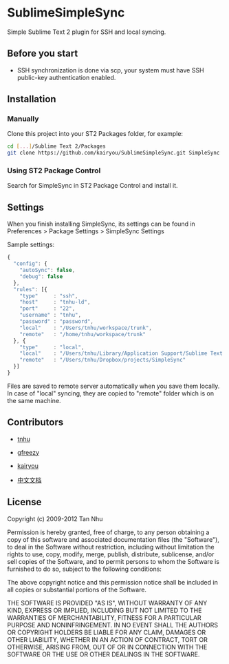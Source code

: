 # SublimeSimpleSync

Simple Sublime Text 2 plugin for SSH and local syncing.

## Before you start

- SSH synchronization is done via scp, your system must have SSH public-key authentication enabled.

## Installation

### Manually

Clone this project into your ST2 Packages folder, for example:

``` bash
cd [...]/Sublime Text 2/Packages
git clone https://github.com/kairyou/SublimeSimpleSync.git SimpleSync
```

### Using ST2 Package Control

Search for SimpleSync in ST2 Package Control and install it.

## Settings

When you finish installing SimpleSync, its settings can be found in Preferences > Package Settings > SimpleSync Settings

Sample settings:

``` javascript
{
  "config": {
    "autoSync": false,
    "debug": false
  },
  "rules": [{
    "type"     : "ssh",
    "host"     : "tnhu-ld",
    "port"     : "22",
    "username" : "tnhu",
    "password" : "password",
    "local"    : "/Users/tnhu/workspace/trunk",
    "remote"   : "/home/tnhu/workspace/trunk"
  }, {
    "type"     : "local",
    "local"    : "/Users/tnhu/Library/Application Support/Sublime Text 2/Packages/SimpleSync",
    "remote"   : "/Users/tnhu/Dropbox/projects/SimpleSync"
  }]
}
```

Files are saved to remote server automatically when you save them locally. In case of "local" syncing, they are copied to "remote" folder which is on the same machine.

## Contributors

* [tnhu](https://github.com/tnhu)
* [gfreezy](https://github.com/gfreezy)
* [kairyou](https://github.com/kairyou)

* [中文文档](http://www.fantxi.com/blog/archives/sublime-simple-sync/)

## License

Copyright (c) 2009-2012 Tan Nhu

Permission is hereby granted, free of charge, to any person obtaining a copy of this software and associated documentation files (the "Software"), to deal in the Software without restriction, including without limitation the rights to use, copy, modify, merge, publish, distribute, sublicense, and/or sell copies of the Software, and to permit persons to whom the Software is furnished to do so, subject to the following conditions:

The above copyright notice and this permission notice shall be included in all copies or substantial portions of the Software.

THE SOFTWARE IS PROVIDED "AS IS", WITHOUT WARRANTY OF ANY KIND, EXPRESS OR IMPLIED, INCLUDING BUT NOT LIMITED TO THE WARRANTIES OF MERCHANTABILITY, FITNESS FOR A PARTICULAR PURPOSE AND NONINFRINGEMENT. IN NO EVENT SHALL THE AUTHORS OR COPYRIGHT HOLDERS BE LIABLE FOR ANY CLAIM, DAMAGES OR OTHER LIABILITY, WHETHER IN AN ACTION OF CONTRACT, TORT OR OTHERWISE, ARISING FROM, OUT OF OR IN CONNECTION WITH THE SOFTWARE OR THE USE OR OTHER DEALINGS IN THE SOFTWARE.